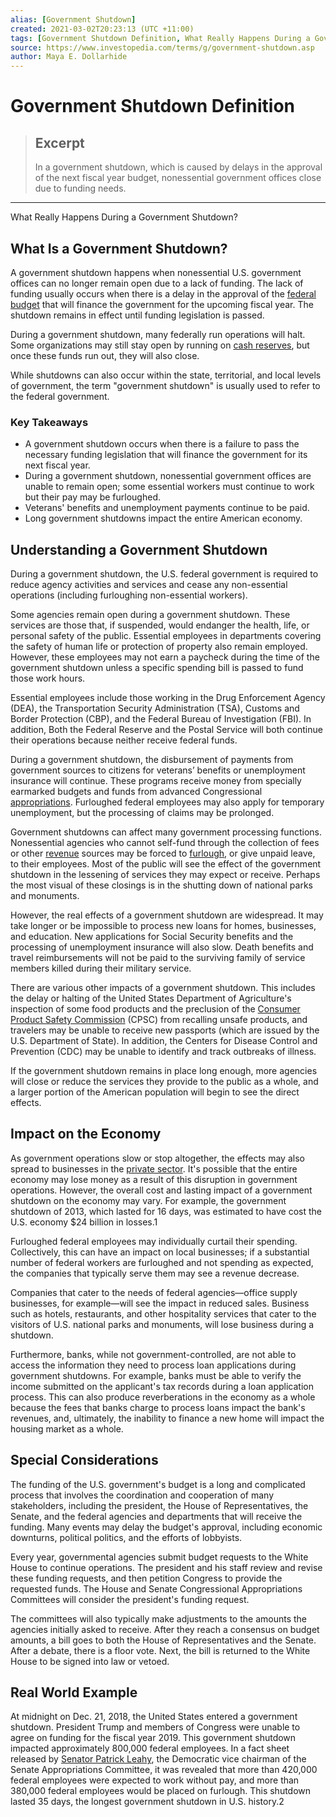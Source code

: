 ```yaml
---
alias: [Government Shutdown]
created: 2021-03-02T20:23:13 (UTC +11:00)
tags: [Government Shutdown Definition, What Really Happens During a Government Shutdown?]
source: https://www.investopedia.com/terms/g/government-shutdown.asp
author: Maya E. Dollarhide
---
```


# Government Shutdown Definition

> ## Excerpt
> In a government shutdown, which is caused by delays in the approval of the next fiscal year budget, nonessential government offices close due to funding needs.

---

What Really Happens During a Government Shutdown?
## What Is a Government Shutdown?

A government shutdown happens when nonessential U.S. government offices can no longer remain open due to a lack of funding. The lack of funding usually occurs when there is a delay in the approval of the [federal budget](https://www.investopedia.com/terms/f/federal-budget.asp) that will finance the government for the upcoming fiscal year. The shutdown remains in effect until funding legislation is passed.

During a government shutdown, many federally run operations will halt. Some organizations may still stay open by running on [cash reserves](https://www.investopedia.com/terms/c/cash-reserves.asp), but once these funds run out, they will also close.

While shutdowns can also occur within the state, territorial, and local levels of government, the term "government shutdown" is usually used to refer to the federal government.

### Key Takeaways

-   A government shutdown occurs when there is a failure to pass the necessary funding legislation that will finance the government for its next fiscal year.
-   During a government shutdown, nonessential government offices are unable to remain open; some essential workers must continue to work but their pay may be furloughed.
-   Veterans' benefits and unemployment payments continue to be paid.
-   Long government shutdowns impact the entire American economy.

## Understanding a Government Shutdown

During a government shutdown, the U.S. federal government is required to reduce agency activities and services and cease any non-essential operations (including furloughing non-essential workers).

Some agencies remain open during a government shutdown. These services are those that, if suspended, would endanger the health, life, or personal safety of the public. Essential employees in departments covering the safety of human life or protection of property also remain employed. However, these employees may not earn a paycheck during the time of the government shutdown unless a specific spending bill is passed to fund those work hours.

Essential employees include those working in the Drug Enforcement Agency (DEA), the Transportation Security Administration (TSA), Customs and Border Protection (CBP), and the Federal Bureau of Investigation (FBI). In addition, Both the Federal Reserve and the Postal Service will both continue their operations because neither receive federal funds. 

During a government shutdown, the disbursement of payments from government sources to citizens for veterans’ benefits or unemployment insurance will continue. These programs receive money from specially earmarked budgets and funds from advanced Congressional [appropriations](https://www.investopedia.com/terms/a/appropriation.asp). Furloughed federal employees may also apply for temporary unemployment, but the processing of claims may be prolonged.

Government shutdowns can affect many government processing functions. Nonessential agencies who cannot self-fund through the collection of fees or other [revenue](https://www.investopedia.com/terms/r/revenue.asp) sources may be forced to [furlough](https://www.investopedia.com/terms/f/furlough.asp), or give unpaid leave, to their employees. Most of the public will see the effect of the government shutdown in the lessening of services they may expect or receive. Perhaps the most visual of these closings is in the shutting down of national parks and monuments.

However, the real effects of a government shutdown are widespread. It may take longer or be impossible to process new loans for homes, businesses, and education. New applications for Social Security benefits and the processing of unemployment insurance will also slow. Death benefits and travel reimbursements will not be paid to the surviving family of service members killed during their military service.

There are various other impacts of a government shutdown. This includes the delay or halting of the United States Department of Agriculture's inspection of some food products and the preclusion of the [Consumer Product Safety Commission](https://www.investopedia.com/terms/c/consumer-product-safety-commission.asp) (CPSC) from recalling unsafe products, and travelers may be unable to receive new passports (which are issued by the U.S. Department of State). In addition, the Centers for Disease Control and Prevention (CDC) may be unable to identify and track outbreaks of illness.

If the government shutdown remains in place long enough, more agencies will close or reduce the services they provide to the public as a whole, and a larger portion of the American population will begin to see the direct effects.

## Impact on the Economy

As government operations slow or stop altogether, the effects may also spread to businesses in the [private sector](https://www.investopedia.com/terms/p/private-sector.asp). It's possible that the entire economy may lose money as a result of this disruption in government operations. However, the overall cost and lasting impact of a government shutdown on the economy may vary. For example, the government shutdown of 2013, which lasted for 16 days, was estimated to have cost the U.S. economy $24 billion in losses.1

Furloughed federal employees may individually curtail their spending. Collectively, this can have an impact on local businesses; if a substantial number of federal workers are furloughed and not spending as expected, the companies that typically serve them may see a revenue decrease.

Companies that cater to the needs of federal agencies—office supply businesses, for example—will see the impact in reduced sales. Business such as hotels, restaurants, and other hospitality services that cater to the visitors of U.S. national parks and monuments, will lose business during a shutdown. 

Furthermore, banks, while not government-controlled, are not able to access the information they need to process loan applications during government shutdowns. For example, banks must be able to verify the income submitted on the applicant's tax records during a loan application process. This can also produce reverberations in the economy as a whole because the fees that banks charge to process loans impact the bank's revenues, and, ultimately, the inability to finance a new home will impact the housing market as a whole.

## Special Considerations

The funding of the U.S. government's budget is a long and complicated process that involves the coordination and cooperation of many stakeholders, including the president, the House of Representatives, the Senate, and the federal agencies and departments that will receive the funding. Many events may delay the budget's approval, including economic downturns, political politics, and the efforts of lobbyists.

Every year, governmental agencies submit budget requests to the White House to continue operations. The president and his staff review and revise these funding requests, and then petition Congress to provide the requested funds. The House and Senate Congressional Appropriations Committees will consider the president's funding request.

The committees will also typically make adjustments to the amounts the agencies initially asked to receive. After they reach a consensus on budget amounts, a bill goes to both the House of Representatives and the Senate. After a debate, there is a floor vote. Next, the bill is returned to the White House to be signed into law or vetoed.

## Real World Example

At midnight on Dec. 21, 2018, the United States entered a government shutdown. President Trump and members of Congress were unable to agree on funding for the fiscal year 2019. This government shutdown impacted approximately 800,000 federal employees. In a fact sheet released by [Senator Patrick Leahy](https://www.leahy.senate.gov/press/projected-impacts-of-a-trump-shutdown), the Democratic vice chairman of the Senate Appropriations Committee, it was revealed that more than 420,000 federal employees were expected to work without pay, and more than 380,000 federal employees would be placed on furlough. This shutdown lasted 35 days, the longest government shutdown in U.S. history.2
